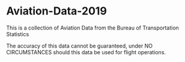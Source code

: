 # Aviation-Data-2019

This is a collection of Aviation Data from the Bureau of Transportation Statistics

The accuracy of this data cannot be guaranteed, under NO CIRCUMSTANCES should this data be used for flight operations.
